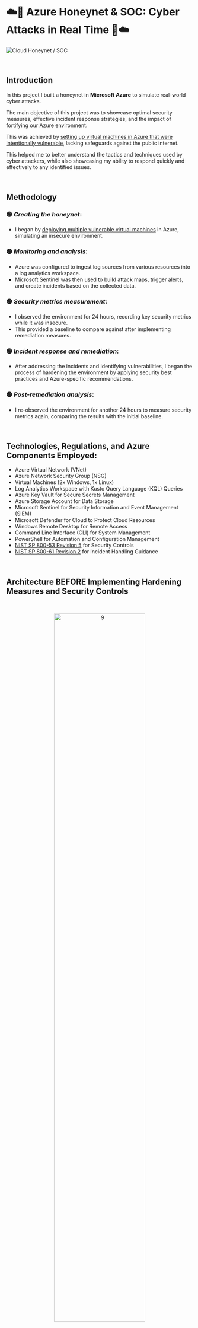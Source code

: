 # ☁️🔐 Azure Honeynet & SOC: Cyber Attacks in Real Time 🔐☁️
![Cloud Honeynet / SOC](https://github.com/franciscovfonseca/Azure-Honey-Net-SOC/assets/172988970/c9efb972-1bf8-4c33-a8d4-510a792a27b6)

 <br />
 
## Introduction

In this project I built a honeynet in **Microsoft Azure** to simulate real-world cyber attacks.

The main objective of this project was to showcase optimal security measures, effective incident response strategies, and the impact of fortifying our Azure environment. 

This was achieved by [setting up virtual machines in Azure that were intentionally vulnerable](https://github.com/franciscovfonseca/Setting-Up-Vulnerable-VMs-in-Azure/blob/main/README.md), lacking safeguards against the public internet.

This helped me to better understand the tactics and techniques used by cyber attackers, while also showcasing my ability to respond quickly and effectively to any identified issues.

 <br />


 
## Methodology

### 🟢 <b>*Creating the honeynet*</b>:

- I began by [deploying multiple vulnerable virtual machines](https://github.com/franciscovfonseca/Setting-Up-Vulnerable-VMs-in-Azure/blob/main/README.md) in Azure, simulating an insecure environment.

### 🟢 <b>*Monitoring and analysis*</b>:

- Azure was configured to ingest log sources from various resources into a log analytics workspace.
- Microsoft Sentinel was then used to build attack maps, trigger alerts, and create incidents based on the collected data.

### 🟢 <b>*Security metrics measurement*</b>:

- I observed the environment for 24 hours, recording key security metrics while it was insecure.
- This provided a baseline to compare against after implementing remediation measures.

### 🟢 <b>*Incident response and remediation*</b>:

- After addressing the incidents and identifying vulnerabilities, I began the process of hardening the environment by applying security best practices and Azure-specific recommendations.

### 🟢 <b>*Post-remediation analysis*</b>:

- I re-observed the environment for another 24 hours to measure security metrics again, comparing the results with the initial baseline.

 <br />

## Technologies, Regulations, and Azure Components Employed:

- Azure Virtual Network (VNet)
- Azure Network Security Group (NSG)
- Virtual Machines (2x Windows, 1x Linux)
- Log Analytics Workspace with Kusto Query Language (KQL) Queries
- Azure Key Vault for Secure Secrets Management
- Azure Storage Account for Data Storage
- Microsoft Sentinel for Security Information and Event Management (SIEM)
- Microsoft Defender for Cloud to Protect Cloud Resources
- Windows Remote Desktop for Remote Access
- Command Line Interface (CLI) for System Management
- PowerShell for Automation and Configuration Management
- [NIST SP 800-53 Revision 5](https://csrc.nist.gov/publications/detail/sp/800-53/rev-5/final) for Security Controls
- [NIST SP 800-61 Revision 2](https://www.nist.gov/privacy-framework/nist-sp-800-61) for Incident Handling Guidance

 <br />






## Architecture BEFORE Implementing Hardening Measures and Security Controls
 <br />
 
<p align="center">
<img src="https://github.com/franciscovfonseca/Azure-Honey-Net-SOC/assets/172988970/b8d65d09-f229-4026-8819-f4da00fccf54" height="70%" width="70%" alt="9"/><br />

 <br />

<b>Before Hardening Measures and Security Controls:</b>

- In the "BEFORE" stage of the project, all resources were initially deployed with public exposure to the internet.

- This setup was intentionally insecure to attract potential cyber attackers and observe their tactics.
 
- The Virtual Machines had both their **Network Security Groups (NSGs)** and built-in **Firewalls** wide open, allowing unrestricted access from any source.

- Additionally, all other resources, such as **Storage Accounts** and **Databases**, were deployed with public endpoints visible to the internet, without utilizing any **Private Endpoints** for added security.

 <br />
 <br>

 
 

## Architecture AFTER Implementing Hardening Measures and Security Controls
 <br />
 
<p align="center">
<img src="https://github.com/franciscovfonseca/Azure-Honey-Net-SOC/assets/172988970/abbf06a8-ccfa-4b17-a9ca-dfe01e8fb358" height="70%" width="70%" alt="9"/><br />

 <br />

<b>For the "AFTER" stage, I implemented a series of hardening measures and security controls to improve the environment's overall security posture. These improvements included:</b>

<h4>1️⃣ Network Security Groups (NSGs)</h4>
 
 - I hardened the NSGs by blocking all inbound and outbound traffic, with the sole exception of my own public IP address.
 - This ensured that only authorized traffic from a trusted source was allowed to access the virtual machines.
 
<h4>2️⃣ Built-in Firewalls</h4>

- I configured the built-in firewalls on the virtual machines to restrict access and protect the resources from unauthorized connections.
- This step involved fine-tuning the firewall rules based on the specific requirements of each VM, thereby minimizing the potential attack surface.

<h4>3️⃣ Private Endpoints</h4>

- To enhance the security of other Azure resources, I replaced the public endpoints with Private Endpoints.
- This ensured that access to sensitive resources, such as storage accounts and databases, was limited to the virtual network and not exposed to the public internet.
- As a result, these resources were protected from unauthorized access and potential attacks.
<br />
<br />

 
✅ By comparing the security metrics before and after implementing these hardening measures and security controls, I was able to demonstrate the effectiveness of each step in improving the overall security posture of the Azure environment.
<br />

<br />

<br />


## Attack Maps BEFORE Hardening Measures and Security Controls
<br />

- <b>This attack map demonstrates the consequences of leaving the Network Security Group (NSG) open, as it allowed for malicious traffic to flow unimpeded. This visualization underscores the importance of implementing proper security measures, such as restricting NSG rules, to prevent unauthorized access and minimize potential threats.</b>



![NSG Allowed Inbound Malicious Flows](https://i.imgur.com/JeElX9R.png)<br>

 <br />
 <br />
 
- <b>This attack map highlights the numerous syslog authentication failures experienced by the Linux server I deployed, indicating that unauthorized access attempts were made from outisde. This serves as a reminder of the importance of securing Linux servers with strong authentication mechanisms and monitoring system logs for signs of intrusion attempts.</b>
 
 
![Linux Syslog Auth Failures](https://i.imgur.com/QW8PF0o.png)<br>

 <br />
 <br />
 
  - <b>This attack map showcases numerous RDP and SMB failures, illustrating the persistent attempts by potential attackers to exploit these protocols. The visualization emphasizes the need for securing remote access and file sharing services to protect against unauthorized access and potential cyber threats.</b>
 
![Windows RDP/SMB Auth Failures](https://i.imgur.com/SETmQBl.png)<br>
<br />

<br />

<br />


## Attack Maps AFTER Hardening Measures and Security Controls

 <br />

```All map queries actually returned no results due to no instances of malicious activity for the 24 hour period after hardening.```

 <br />
 
## Metrics Before Hardening / Security Controls

The following table shows the metrics we measured in our insecure environment for 24 hours:
Start Time 2023-05-02 17:02:00 PM
Stop Time 2023-05-03 17:02:00 PM

| Metric                   | Count
| ------------------------ | -----
| SecurityEvent (Windows VM)            | 21182
| Syslog (Linux VM)                   | 4877
| SecurityAlert (Microsoft Defender for Cloud            | 0
| SecurityIncident (Sentinel Incidents)        | 343
| NSG Inbound Malicious Flows Allowed | 969

 <br />

## Metrics After Hardening / Security Controls

The following table shows the metrics we measured in our environment for another 24 hours, but after we have applied security controls:
Start Time 2023-03-18 15:37
Stop Time	2023-03-19 15:37


| Metric                   | Count
| ------------------------ | -----
| SecurityEvent (Windows VM)            | 783
| Syslog (Linux VM)                   | 23
| SecurityAlert (Microsoft Defender for Cloud            | 0
| SecurityIncident (Sentinel Incidents)        | 0
| NSG Inbound Malicious Flows Allowed | 0

 <br />
 
## Approach to Handling High-Priority Incidents with NIST Guidelines and Security Controls
For effective management of high-priority incidents, I adhered to NIST 800-61 (Revision 2) guidelines and implemented security controls specified in NIST SP 800-53 (Revision 5). The approach involved:

- Initiating preparations by establishing a log analytics workspace, configuring Azure Sentinel, and setting up alerts for incident detection. The implementation of NIST SP 800-53 security controls ensured a robust and secure environment.
- When incidents occurred, I categorized and assessed their severity, conducting thorough investigations into logs to distinguish false from true positives. The incident response procedures outlined in NIST 800-61 (Revision 2) guided this process, evaluating the scope of impact.
- To streamline incident response, I employed an incident response playbook aligned with NIST 800-61 (Revision 2), documenting incident details comprehensively. Relevant security controls from NIST SP 800-53 (Revision 5) guided the execution of incident response activities.
- Post-resolution, meticulous documentation of findings, steps taken, and analyses performed was undertaken for each incident. Closure involved indicating the resolution and any necessary follow-up actions while ensuring compliance with NIST SP 800-53 (Revision 5) security controls.

 <br />
 
## Conclusion

In this project, a small-scale honeynet was set up in Microsoft Azure, and log sources were integrated into a Log Analytics workspace. Microsoft Sentinel was utilized to generate alerts and incidents based on the processed logs. Furthermore, metrics were assessed in the initially insecure environment, both before and after the implementation of security controls. The substantial decrease in security events and incidents post the application of security measures underscores their efficacy in fortifying the environment.

It's important to note that if the network's resources were heavily utilized by regular users, there could have been a likelihood of generating more security events and alerts in the 24-hour period following the implementation of security controls.

 <br />
 
## Conclusion

In conclusion, I set up a compact, but effective honeynet using Microsoft Azure's robust cloud infrastructure. Microsoft Sentinel was then utilized to trigger alerts and generate incidents based on the logs ingested from the implemented watch lists. Baseline metrics were recorded in the unprotected environment before the implementation of any security controls. Following this, a range of security measures were enforced to fortify the network against potential threats. Upon implementation of these controls, another set of measurements was taken.

The comparison of pre- and post-implementation metrics demonstrated a significant reduction in security events and incidents, which highlights the effectiveness of the enforced security controls.
It's important to mention that if the network's resources were extensively engaged by regular users, it's plausible that a higher number of security events and alerts could have been produced within the 24-hour timeframe post-security control implementation.

